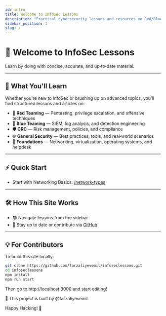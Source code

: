 ```yaml
---
id: intro
title: Welcome to InfoSec Lessons
description: "Practical cybersecurity lessons and resources on Red/Blue Teaming, GRC, and IT foundations."
sidebar_position: 1
slug: /
---
```


# 👋 Welcome to InfoSec Lessons

Learn by doing with concise, accurate, and up‑to‑date material.

---

## 🚀 What You'll Learn

Whether you're new to InfoSec or brushing up on advanced topics, you'll find structured lessons and articles on:

- 🔴 **Red Teaming** — Pentesting, privilege escalation, and offensive techniques
- 🔵 **Blue Teaming** — SIEM, log analysis, and detection engineering
- 🛡️ **GRC** — Risk management, policies, and compliance
- 🌐 **General Security** — Best practices, tools, and real‑world scenarios
- 🧱 **Foundations** — Networking, virtualization, operating systems, and helpdesk

---

## ⚡ Quick Start

- Start with Networking Basics: [/network-types](/network-types)

---

## 🛠️ How This Site Works

- 📚 Navigate lessons from the sidebar
- 💬 Stay up to date or contribute via [GitHub](https://github.com/farzaliyevemil/infoseclessons)

---

## 💡 For Contributors

To build this site locally:

```bash
git clone https://github.com/farzaliyevemil/infoseclessons.git
cd infoseclessons
npm install
npm run start
```
Then go to http://localhost:3000 and start editing!

📌 This project is built by @farzaliyevemil.

Happy Hacking! 🔐
